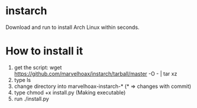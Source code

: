 # instarch
Download and run to install Arch Linux within seconds.

# How to install it
1. get the script: wget https://github.com/marvelhoax/instarch/tarball/master -O - | tar xz
2. type ls
3. change directory into marvelhoax-instarch-* (* => changes with commit)
4. type chmod +x install.py (Making executable)
5. run ./install.py
